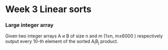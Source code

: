 # Week 3 Linear sorts

### Large integer array

Given two integer arrays A и B of size n and m (1&le;n, m&le;6000 ) respectively output every 10-th element of the sorted A<sub>i</sub>B<sub>j</sub> product. 
